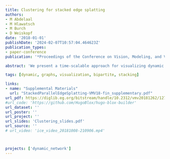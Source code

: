 ```yaml
---
title: Clustering for stacked edge splatting
authors:
- M Abdelaal
- M Hlawatsch
- M Burch
- D Weiskopf
date: '2018-01-01'
publishDate: '2024-02-07T10:57:04.464623Z'
publication_types:
- paper-conference
publication: '*Proceedings of the Conference on Vision, Modeling, and Visualization*'

abstract: 'We present a time-scalable approach for visualizing dynamic graphs. By adopting bipartite graph layouts known from parallel edge splatting, individual graphs are horizontally stacked by drawing partial edges, leading to stacked edge splatting. This allows us to uncover the temporal patterns together with achieving time-scalability. To preserve the graph structural information, we introduce the representative graph where edges are aggregated and drawn at full length. The representative graph is then placed on the top of the last graph in the (sub)sequence. This allows us to obtain detailed information about the partial edges by tracing them back to the representative graph. We apply sequential temporal clustering to obtain an overview of different temporal phases of the graph sequence together with the corresponding structure for each phase. We demonstrate the effectiveness of our approach by using real-world datasets.'

tags: [dynamic, graphs, visualization, bipartite, stacking]

links:
- name: "Supplemental Materials"
  url: "StackedParallelEdgeSplatting-VMV18-fin_supplementary.pdf"
url_pdf: https://diglib.eg.org/bitstream/handle/10.2312/vmv20181262/127-134.pdf?sequence=1&isAllowed=n
#url_code: 'https://github.com/HugoBlox/hugo-blox-builder'
url_dataset: ''
url_poster: ''
url_project: ''
url_slides: 'Clustering_slides.pdf'
url_source: ''
# url_video: 'ice_video_20181008-210906.mp4'



projects: ['dynamic_network']
---
```


